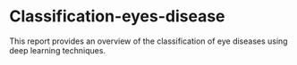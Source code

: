 # Classification-eyes-disease
This report provides an overview of the classification of eye diseases using deep learning techniques.
